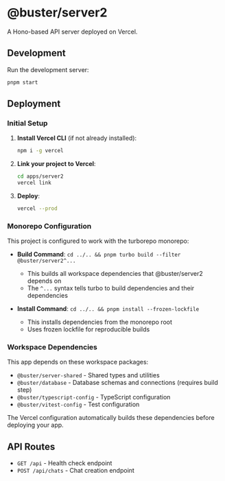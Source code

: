 # @buster/server2

A Hono-based API server deployed on Vercel.

## Development

Run the development server:

```bash
pnpm start
```

## Deployment

### Initial Setup

1. **Install Vercel CLI** (if not already installed):
   ```bash
   npm i -g vercel
   ```

2. **Link your project to Vercel**:
   ```bash
   cd apps/server2
   vercel link
   ```

3. **Deploy**:
   ```bash
   vercel --prod
   ```

### Monorepo Configuration

This project is configured to work with the turborepo monorepo:

- **Build Command**: `cd ../.. && pnpm turbo build --filter @buster/server2^...`
  - This builds all workspace dependencies that @buster/server2 depends on
  - The `^...` syntax tells turbo to build dependencies and their dependencies

- **Install Command**: `cd ../.. && pnpm install --frozen-lockfile`
  - This installs dependencies from the monorepo root
  - Uses frozen lockfile for reproducible builds

### Workspace Dependencies

This app depends on these workspace packages:
- `@buster/server-shared` - Shared types and utilities
- `@buster/database` - Database schemas and connections (requires build step)
- `@buster/typescript-config` - TypeScript configuration
- `@buster/vitest-config` - Test configuration

The Vercel configuration automatically builds these dependencies before deploying your app.

## API Routes

- `GET /api` - Health check endpoint
- `POST /api/chats` - Chat creation endpoint